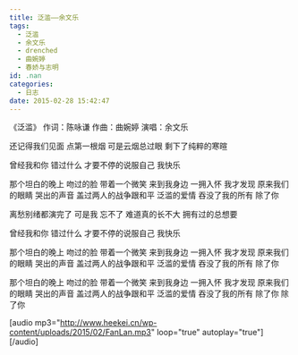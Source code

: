 ```yaml
---
title: 泛滥——余文乐
tags:
  - 泛滥
  - 余文乐
  - drenched
  - 曲婉婷
  - 春娇与志明
id: .nan
categories:
  - 日志
date: 2015-02-28 15:42:47
---
```


《泛滥》
作词：陈咏谦
作曲：曲婉婷
演唱：余文乐

还记得我们见面
点第一根烟
可是云烟总过眼
剩下了纯粹的寒暄<!--more-->

曾经我和你
错过什么
才要不停的说服自己
我快乐

那个坦白的晚上
吻过的脸
带着一个微笑
来到我身边
一拥入怀
我才发现
原来我们的眼睛
哭出的声音
盖过两人的战争跟和平
泛滥的爱情
吞没了我的所有
除了你

离愁别绪都演完了
可是我
忘不了
难道真的长不大
拥有过的总想要

曾经我和你
错过什么
才要不停的说服自己
我快乐

那个坦白的晚上
吻过的脸
带着一个微笑
来到我身边
一拥入怀
我才发现
原来我们的眼睛
哭出的声音
盖过两人的战争跟和平
泛滥的爱情
吞没了我的所有
除了你

那个坦白的晚上
吻过的脸
带着一个微笑
来到我身边
一拥入怀
我才发现
原来我们的眼睛
哭出的声音
盖过两人的战争跟和平
泛滥的爱情
吞没了我的所有
除了你 除了你

[audio mp3="http://www.heekei.cn/wp-content/uploads/2015/02/FanLan.mp3" loop="true" autoplay="true"][/audio]